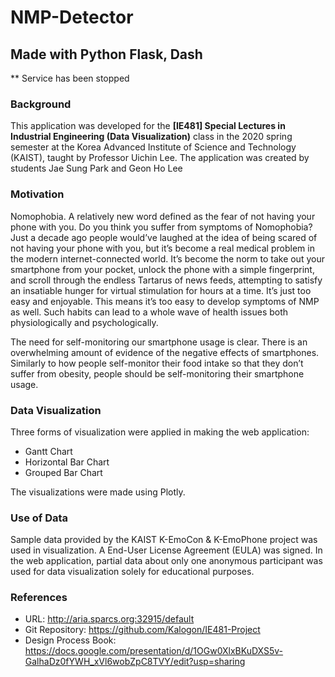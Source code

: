 # NMP-Detector
## Made with Python Flask, Dash

** Service has been stopped

### Background
This application was developed for the **[IE481] Special Lectures in Industrial Engineering (Data Visualization)** class in the 2020 spring semester at the Korea Advanced Institute of Science and Technology (KAIST), taught by Professor Uichin Lee.
The application was created by students Jae Sung Park and Geon Ho Lee

### Motivation
Nomophobia. A relatively new word defined as the fear of not having your phone with you. Do you think you suffer from symptoms of Nomophobia? Just a decade ago people would’ve laughed at the idea of being scared of not having your phone with you, but it’s become a real medical problem in the modern internet-connected world. It’s become the norm to take out your smartphone from your pocket, unlock the phone with a simple fingerprint, and scroll through the endless Tartarus of news feeds, attempting to satisfy an insatiable hunger for virtual stimulation for hours at a time. It’s just too easy and enjoyable. This means it’s too easy to develop symptoms of NMP as well. Such habits can lead to a whole wave of health issues both physiologically and psychologically.

The need for self-monitoring our smartphone usage is clear. There is an overwhelming amount of evidence of the negative effects of smartphones. Similarly to how people self-monitor their food intake so that they don’t suffer from obesity, people should be self-monitoring their smartphone usage.

### Data Visualization
Three forms of visualization were applied in making the web application:
- Gantt Chart
- Horizontal Bar Chart
- Grouped Bar Chart

The visualizations were made using Plotly.

### Use of Data
Sample data provided by the KAIST K-EmoCon & K-EmoPhone project was used in visualization. A End-User License Agreement (EULA) was signed. In the web application, partial data about only one anonymous participant was used for data visualization solely for educational purposes.

### References
- URL: http://aria.sparcs.org:32915/default
- Git Repository: https://github.com/Kalogon/IE481-Project
- Design Process Book: https://docs.google.com/presentation/d/1OGw0XlxBKuDXS5v-GalhaDz0fYWH_xVl6wobZpC8TVY/edit?usp=sharing

